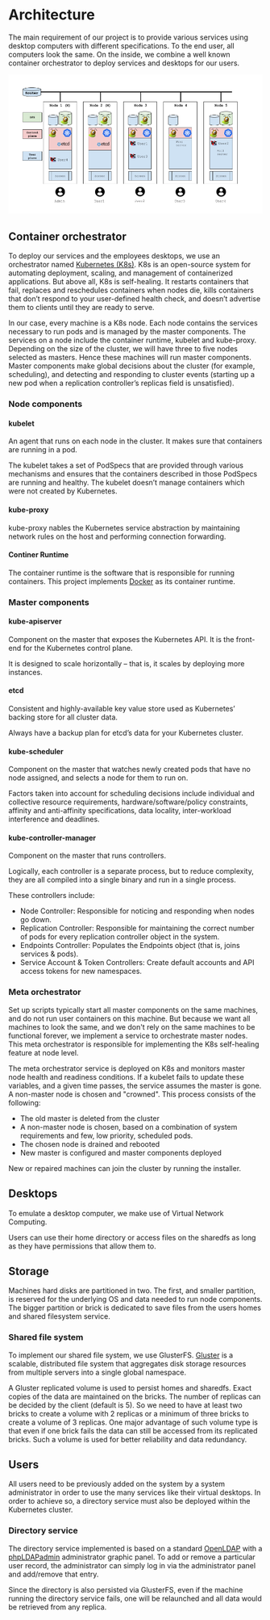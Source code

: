 # Architecture

The main requirement of our project is to provide various services using desktop computers with different specifications. To the end user, all computers look the same. On the inside, we combine a well known container orchestrator to deploy services and desktops for our users.

![](/docs/architecture.png)

## Container orchestrator
To deploy our services and the employees desktops, we use an orchestrator named [Kubernetes (K8s)](https://kubernetes.io/). K8s is an open-source system for automating deployment, scaling, and management of containerized applications.
But above all, K8s is self-healing. It restarts containers that fail, replaces and reschedules containers when nodes die, kills containers that don’t respond to your user-defined health check, and doesn’t advertise them to clients until they are ready to serve.

In our case, every machine is a K8s node. Each node contains the services necessary to run pods and is managed by the master components. The services on a node include the container runtime, kubelet and kube-proxy. 
Depending on the size of the cluster, we will have three to five nodes selected as masters. Hence these machines will run master components. Master components make global decisions about the cluster (for example, scheduling), and detecting and responding to cluster events (starting up a new pod when a replication controller’s replicas field is unsatisfied).

### Node components
#### kubelet
An agent that runs on each node in the cluster. It makes sure that containers are running in a pod.

The kubelet takes a set of PodSpecs that are provided through various mechanisms and ensures that the containers described in those PodSpecs are running and healthy. The kubelet doesn’t manage containers which were not created by Kubernetes.

#### kube-proxy
kube-proxy nables the Kubernetes service abstraction by maintaining network rules on the host and performing connection forwarding.

#### Continer Runtime
The container runtime is the software that is responsible for running containers. This project implements [Docker](https://www.docker.com/) as its container runtime.

### Master components
#### kube-apiserver
Component on the master that exposes the Kubernetes API. It is the front-end for the Kubernetes control plane.

It is designed to scale horizontally – that is, it scales by deploying more instances. 

#### etcd
Consistent and highly-available key value store used as Kubernetes’ backing store for all cluster data.

Always have a backup plan for etcd’s data for your Kubernetes cluster.

#### kube-scheduler
Component on the master that watches newly created pods that have no node assigned, and selects a node for them to run on.

Factors taken into account for scheduling decisions include individual and collective resource requirements, hardware/software/policy constraints, affinity and anti-affinity specifications, data locality, inter-workload interference and deadlines.

#### kube-controller-manager
Component on the master that runs controllers.

Logically, each controller is a separate process, but to reduce complexity, they are all compiled into a single binary and run in a single process.

These controllers include:
* Node Controller: Responsible for noticing and responding when nodes go down.
* Replication Controller: Responsible for maintaining the correct number of pods for every replication controller object in the system.
* Endpoints Controller: Populates the Endpoints object (that is, joins services & pods).
* Service Account & Token Controllers: Create default accounts and API access tokens for new namespaces.

### Meta orchestrator
Set up scripts typically start all master components on the same machines, and do not run user containers on this machine. But because we want all machines to look the same, and we don't rely on the same machines to be functional forever, we implement a service to orchestrate master nodes. This meta orchestrator is responsible for implementing the K8s self-healing feature at node level.

The meta orchestrator service is deployed on K8s and monitors master node health and readiness conditions. If a kubelet fails to update these variables, and a given time passes, the service assumes the master is gone. A non-master node is chosen and "crowned". This process consists of the following:
* The old master is deleted from the cluster
* A non-master node is chosen, based on a combination of system requirements and few, low priority, scheduled pods.
* The chosen node is drained and rebooted
* New master is configured and master components deployed

New or repaired machines can join the cluster by running the installer.

## Desktops
To emulate a desktop computer, we make use of Virtual Network Computing.

Users can use their home directory or access files on the sharedfs as long as they have permissions that allow them to.

## Storage
Machines hard disks are partitioned in two. The first, and smaller partition, is reserved for the underlying OS and data needed to run node components. The bigger partition or brick is dedicated to save files from the users homes and shared filesystem service.

### Shared file system
To implement our shared file system, we use GlusterFS. [Gluster](https://www.gluster.org/) is a scalable, distributed file system that aggregates disk storage resources from multiple servers into a single global namespace.

A Gluster replicated volume is used to persist homes and sharedfs. Exact copies of the data are maintained on the bricks. 
The number of replicas can be decided by the client (default is 5). So we need to have at least two bricks to create a volume with 2 replicas or a minimum of three bricks to create a volume of 3 replicas. 
One major advantage of such volume type is that even if one brick fails the data can still be accessed from its replicated bricks. Such a volume is used for better reliability and data redundancy.

## Users
All users need to be previously added on the system by a system administrator in order to use the many services like their virtual desktops. In order to achieve so, a directory service must also be deployed within the Kubernetes cluster.

### Directory service
The directory service implemented is based on a standard [OpenLDAP](http://www.openldap.org/) with a [phpLDAPadmin](http://phpldapadmin.sourceforge.net/wiki/index.php/Main_Page) administrator graphic panel. To add or remove a particular user record, the administrator can simply log in via the administrator panel and add/remove that entry.

Since the directory is also persisted via GlusterFS, even if the machine running the directory service fails, one will be relaunched and all data would be retrieved from any replica.


